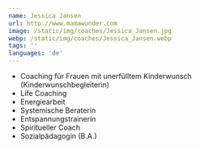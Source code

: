 ```yaml
---
name: Jessica Jansen
url: http://www.mamawunder.com
image: /static/img/coaches/Jessica_Jansen.jpg
webp: /static/img/coaches/Jessica_Jansen.webp
tags: ''
languages: 'de'
---
```


<ul><li>Coaching für Frauen mit unerfülltem Kinderwunsch (Kinderwunschbegleiterin)</li><li>Life Coaching</li><li>Energiearbeit</li><li>Systemische Beraterin</li><li>Entspannungstrainerin</li><li>Spiritueller Coach</li><li>Sozialpädagogin (B.A.)</li></ul>